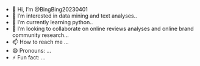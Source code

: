 - 👋 Hi, I’m @BingBing20230401
- 👀 I’m interested in data mining and text analyses..
- 🌱 I’m currently learning python..
- 💞️ I’m looking to collaborate on online reviews analyses and online brand community research...
- 📫 How to reach me ...
- 😄 Pronouns: ...
- ⚡ Fun fact: ...

<!---
BingBing20230401/BingBing20230401 is a ✨ special ✨ repository because its `README.md` (this file) appears on your GitHub profile.
You can click the Preview link to take a look at your changes.
--->
